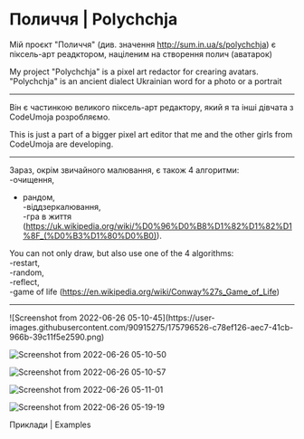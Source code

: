 # Поличчя | Polychchja <br>
Мій проєкт "Поличчя" (див. значення http://sum.in.ua/s/polychchja) є піксель-арт реадктором, націленим на створення полич (аватарок)<br>

My project "Polychchja" is a pixel art redactor for crearing avatars. "Polychchja" is an ancient dialect Ukrainian word for a photo or a portrait<br>

<hr>

Він є частинкою великого піксель-арт редактору, який я та інші дівчата з CodeUmoja розробляємо. <br>

This is just a part of a bigger pixel art editor that me and the other girls from CodeUmoja are developing. <br>

<hr>

Зараз, окрім звичайного малювання, є також 4 алгоритми:<br>
  -очищення, <br>
 - рандом, <br>
  -віддзеркалювання, <br> 
  -гра в життя (https://uk.wikipedia.org/wiki/%D0%96%D0%B8%D1%82%D1%82%D1%8F_(%D0%B3%D1%80%D0%B0)). <br>

You can not only draw, but also use one of the 4 algorithms: <br>
  -restart, <br>
  -random, <br>
  -reflect, <br>
  -game of life (https://en.wikipedia.org/wiki/Conway%27s_Game_of_Life)<br>
  
<hr>![Screenshot from 2022-06-26 05-10-45](https://user-images.githubusercontent.com/90915275/175796526-c78ef126-aec7-41cb-966b-39c11f5e2590.png)

![Screenshot from 2022-06-26 05-10-50](https://user-images.githubusercontent.com/90915275/175796528-cd03e9b5-6526-484c-8403-d0f9b437b55e.png)

![Screenshot from 2022-06-26 05-10-57](https://user-images.githubusercontent.com/90915275/175796531-4a235945-e9bd-4878-976d-2914945e37aa.png)

![Screenshot from 2022-06-26 05-11-01](https://user-images.githubusercontent.com/90915275/175796533-527c2c9f-d0f7-4668-9b1b-9b0fa51c1d2f.png)

![Screenshot from 2022-06-26 05-19-19](https://user-images.githubusercontent.com/90915275/175796591-f97996ed-8aeb-454f-b36e-9312a26e2a0b.png)

Приклади | Examples<br>


